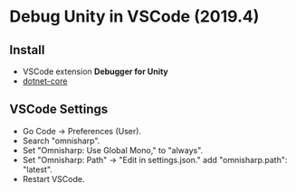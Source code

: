 # Debug Unity in VSCode (2019.4)

## Install 
- VSCode extension **Debugger for Unity**
- [dotnet-core](https://dotnet.microsoft.com/download/dotnet-core/thank-you/sdk-5.0.101-macos-x64-installer?journey=vs-code)

## VSCode Settings
- Go Code -> Preferences (User).
- Search "omnisharp".
- Set "Omnisharp: Use Global Mono," to "always".
- Set "Omnisharp: Path" -> "Edit in settings.json." add "omnisharp.path": "latest".
- Restart VSCode.
